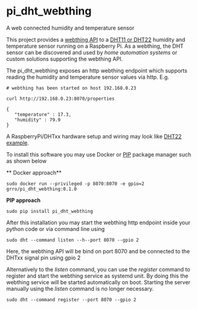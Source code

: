 # pi_dht_webthing
A web connected humidity and temperature sensor

This project provides a [webthing API](https://iot.mozilla.org/wot/) to a [DHT11 or DHT22](https://learn.adafruit.com/dht) humidity and temperature sensor 
running on a Raspberry Pi. As a webthing, the DHT sensor can be discovered and used by 
*home automation systems* or custom solutions supporting the webthing API.  

The pi_dht_webthing exposes an http webthing endpoint which supports reading the humidity and temperature sensor values via http. E.g. 
```
# webthing has been started on host 192.168.0.23

curl http://192.168.0.23:8070/properties 

{
   "temperature" : 17.3,
   "humidity" : 79.9
}
```

A RaspberryPi/DHTxx hardware setup and wiring may look like [DHT22 example](docs/layout.png). 

To install this software you may use Docker or [PIP](https://realpython.com/what-is-pip/) package manager such as shown below

** Docker approach**
```
sudo docker run --privileged -p 8070:8070 -e gpio=2 grro/pi_dht_webthing:0.1.0
```

**PIP approach**
```
sudo pip install pi_dht_webthing
```

After this installation you may start the webthing http endpoint inside your python code or via command line using
```
sudo dht --command listen --h--port 8070 --gpio 2
```
Here, the webthing API will be bind on port 8070 and be connected to the DHTxx signal pin using gpio 2

Alternatively to the *listen* command, you can use the *register* command to register and start the webthing service as systemd unit. 
By doing this the webthing service will be started automatically on boot. Starting the server manually using the *listen* command is no longer necessary. 
```
sudo dht --command register --port 8070 --gpio 2
```  
